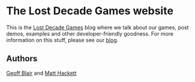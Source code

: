 # The Lost Decade Games website

This is the [Lost Decade Games](http://www.lostdecadegames.com/) blog where we talk about our games, post demos, examples and other developer-friendly goodness. For more information on this stuff, please see our [blog](http://blog.lostdecadegames.com/).

## Authors

[Geoff Blair](https://github.com/richtaur)
and
[Matt Hackett](https://github.com/geoffb)
